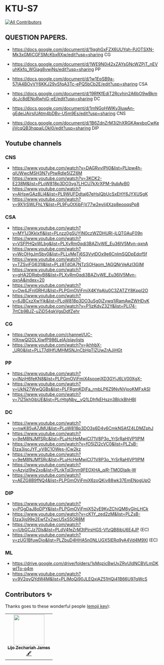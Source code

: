 # KTU-S7 
<!-- ALL-CONTRIBUTORS-BADGE:START - Do not remove or modify this section -->
[![All Contributors](https://img.shields.io/badge/all_contributors-1-orange.svg?style=flat-square)](#contributors-)
<!-- ALL-CONTRIBUTORS-BADGE:END -->

## QUESTION PAPERS.

- https://docs.google.com/document/d/1IqghGxFZX6UUYqh-PJOTSXN-Mk3xGMiCGFSMcKbxRXw/edit?usp=sharing CG

- https://docs.google.com/document/d/1WE9N0i42xZAYsGNcWZPiT_nEVuhKkfq_WGiag8vwjNs/edit?usp=sharing PP

- https://docs.google.com/document/d/1w1EpSB9a-57lA4BOvVY6KKJ29vSfqA3Tc-ePQ5bCb2E/edit?usp=sharing  CSA

-  https://docs.google.com/document/d/19RfKfEdiT2Rcyhin2A6bO9wBkmdcJc8dENoRwhjG-eE/edit?usp=sharing DC

- https://docs.google.com/document/d/1mNGoHWlKy3luwAn-gEdeiJAirsIUAtm4bDBv-U5m9Es/edit?usp=sharing CNS

- https://docs.google.com/document/d/1B6ZdnZrM3i2hXRGKAwxboCwKejjVcqQB3hqpajLOkI0/edit?usp=sharing DIP

## Youtube channels

### CNS

- https://www.youtube.com/watch?v=DAGRvvIPlj0&list=PLIpw4h-qIUWwcMSH3N7yPtwRdle5IZZ6M
- https://www.youtube.com/watch?v=3KCK2-E238M&list=PLoW818p3DO3vg7LHCU7kXrXPM-9ubAvB0
- https://www.youtube.com/watch?v=AHswGAz8Ll4&list=PL9WUFDdtaj67eHsIQbUcSxEHY6JYXUSgK
- https://www.youtube.com/watch?v=9X1rSWLFhLY&list=PL9FuOtXibFjV77w2eyil4Xzp8eooqsPp8

### CSA

- https://www.youtube.com/watch?v=MY1J3KklxfI&list=PLnzz0gSUYIN0czWZDHURl-jLQTGAuF09n
- https://www.youtube.com/watch?v=VSFPHQxWLbg&list=PLXyRm0qdj3BAZlvWE_Eu36IV5Mvn-qxnA
- https://www.youtube.com/watch?v=WcOHgJm5by0&list=PLLvMeTj6S3VytDOx9e6CnlmSQDpEdof5f
- https://www.youtube.com/watch?v=TZSviFG631I&list=PLz8TdOA7NTzSOHaom_1AGQNrVeAzI3GIM
- https://www.youtube.com/watch?v=gHA2DRqbyB8&list=PLXyRm0qdj3BAZlvWE_Eu36IV5Mvn-qxnA&index=20
- https://www.youtube.com/watch?v=Ow4JFnI0RHU&list=PLPGmOViFmiX4KYqAIu0C3ZATZY8KppI2O
- https://www.youtube.com/watch?v=6JBCxzXwYjk&list=PLoW818p3DO3uSg0jZywq1jRamAwZWHDvK
- https://www.youtube.com/watch?v=P1jzKdvZ32Y&list=PLI74-7rtCb9BJZ-uZiD54qkVgsDdfZehr

### CG

- https://www.youtube.com/channel/UC-HXnwQl2OLXiwfP986LeIA/playlists
- https://www.youtube.com/watch?v=jkhhbX-_UR0&list=PLLT7dIHfUMHMSNJnCbHpTlZUwZrAJiHGt

### PP

- https://www.youtube.com/watch?v=lNzjH6feKN8&list=PLPGmOViFmiX4sooejXD3GYjJ6LV00XgX-
- https://www.youtube.com/watch?v=UkN27WwQGBs&list=PLFRgmKDjFa_rmbLP6Z9NvNVjooKMFxASI
- https://www.youtube.com/watch?v=7lZ5kh0ibUE&list=PLrHtgNby__yQ1LDhfkEHszn3BlckBhHBI

### DC

- https://www.youtube.com/watch?v=nwK85vA7JMU&list=PLoW818p3DO3s6D4v6CmkNSAfZ4LDMZphJ
- https://www.youtube.com/watch?v=9eM8NJMfSRc&list=PLuHcHeMwiCI71V8P3o_YrSrRaHIVP1IPM
- https://www.youtube.com/watch?v=fO5lZI2cVC0&list=PLZsB-Etza3jscJYF_yV8C1OWes-ICw2kz
- https://www.youtube.com/watch?v=9eM8NJMfSRc&list=PLuHcHeMwiCI71V8P3o_YrSrRaHIVP1IPM
- https://www.youtube.com/watch?v=Azyizl9w2xo&list=PLrjkTql3jnm9FEOXHA_qjR-TMODlaIk-W
- https://www.youtube.com/watch?v=AEZG8B9fNQ4&list=PLPGmOViFmiX6zoQKiv88wk37EmENogUpO


### DIP

- https://www.youtube.com/watch?v=PGgDaJ8oDPY&list=PLPGmOViFmiX52vE9KvZChiQM6yGlnLHCk
- https://www.youtube.com/watch?v=cK1Y_zed2zM&list=PLZsB-Etza3js99e2EwfZv2wcU5xS5OR8M
- https://www.youtube.com/watch?v=iUbGCJz70ls&list=PLdV4feZrM3tPirsHGS-VfzQB8ibU6E4JP (EC)
- https://www.youtube.com/watch?v=zUG1BfuwDjo&list=PLZbuD4HHA5n0NLUGX5lERq9yA4Vd4M9Xl (EC)

### ML
-  https://drive.google.com/drive/folders/1sMqzicBwUvZRyUIdNCBVLmDKwITo-q4m
-  https://www.youtube.com/watch?v=9V2qyQYdW4M&list=PLiMoQi90JLEQxjAZ51HQj41B66U97qWcS

## Contributors ✨

Thanks goes to these wonderful people ([emoji key](https://allcontributors.org/docs/en/emoji-key)):

<!-- ALL-CONTRIBUTORS-LIST:START - Do not remove or modify this section -->
<!-- prettier-ignore-start -->
<!-- markdownlint-disable -->
<table>
  <tr>
    <td align="center"><a href="https://www.linkedin.com/in/lijo-zechariah-james-12091999/"><img src="https://avatars.githubusercontent.com/u/58859001?v=4?s=100" width="100px;" alt=""/><br /><sub><b>Lijo Zechariah James</b></sub></a><br /><a href="#content-lijozech-12" title="Content">🖋</a></td>
  </tr>
</table>

<!-- markdownlint-restore -->
<!-- prettier-ignore-end -->

<!-- ALL-CONTRIBUTORS-LIST:END -->
